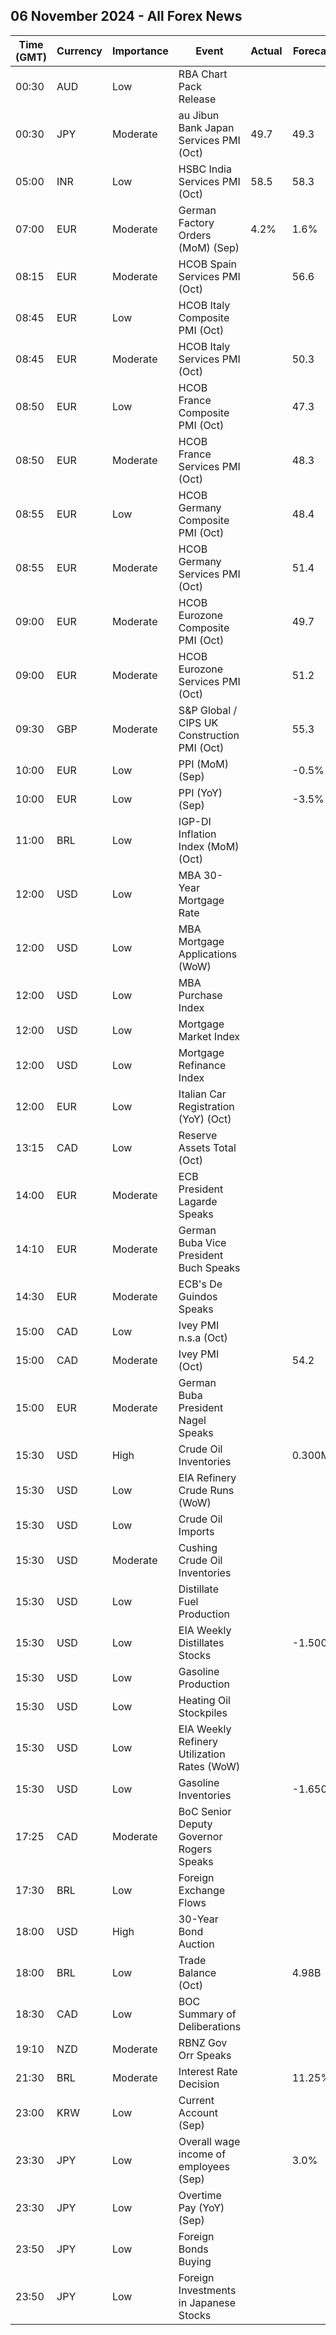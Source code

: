 ## 06 November 2024 - All Forex News

| Time (GMT) | Currency | Importance | Event | Actual | Forecast | Previous |
|------|----------|------------|-------|--------|----------|----------|
| 00:30 | AUD | Low | RBA Chart Pack Release |  |  |  |
| 00:30 | JPY | Moderate | au Jibun Bank Japan Services PMI (Oct) | 49.7 | 49.3 | 53.1 |
| 05:00 | INR | Low | HSBC India Services PMI (Oct) | 58.5 | 58.3 | 57.7 |
| 07:00 | EUR | Moderate | German Factory Orders (MoM) (Sep) | 4.2% | 1.6% | -5.4% |
| 08:15 | EUR | Moderate | HCOB Spain Services PMI (Oct) |  | 56.6 | 57.0 |
| 08:45 | EUR | Low | HCOB Italy Composite PMI (Oct) |  |  | 49.7 |
| 08:45 | EUR | Moderate | HCOB Italy Services PMI (Oct) |  | 50.3 | 50.5 |
| 08:50 | EUR | Low | HCOB France Composite PMI (Oct) |  | 47.3 | 48.6 |
| 08:50 | EUR | Moderate | HCOB France Services PMI (Oct) |  | 48.3 | 49.6 |
| 08:55 | EUR | Low | HCOB Germany Composite PMI (Oct) |  | 48.4 | 47.5 |
| 08:55 | EUR | Moderate | HCOB Germany Services PMI (Oct) |  | 51.4 | 50.6 |
| 09:00 | EUR | Moderate | HCOB Eurozone Composite PMI (Oct) |  | 49.7 | 49.6 |
| 09:00 | EUR | Moderate | HCOB Eurozone Services PMI (Oct) |  | 51.2 | 51.4 |
| 09:30 | GBP | Moderate | S&P Global / CIPS UK Construction PMI (Oct) |  | 55.3 | 57.2 |
| 10:00 | EUR | Low | PPI (MoM) (Sep) |  | -0.5% | 0.6% |
| 10:00 | EUR | Low | PPI (YoY) (Sep) |  | -3.5% | -2.3% |
| 11:00 | BRL | Low | IGP-DI Inflation Index (MoM) (Oct) |  |  | 1.03% |
| 12:00 | USD | Low | MBA 30-Year Mortgage Rate |  |  | 6.73% |
| 12:00 | USD | Low | MBA Mortgage Applications (WoW) |  |  | -0.1% |
| 12:00 | USD | Low | MBA Purchase Index |  |  | 137.8 |
| 12:00 | USD | Low | Mortgage Market Index |  |  | 214.5 |
| 12:00 | USD | Low | Mortgage Refinance Index |  |  | 630.0 |
| 12:00 | EUR | Low | Italian Car Registration (YoY) (Oct) |  |  | -10.7% |
| 13:15 | CAD | Low | Reserve Assets Total (Oct) |  |  | 128.1B |
| 14:00 | EUR | Moderate | ECB President Lagarde Speaks |  |  |  |
| 14:10 | EUR | Moderate | German Buba Vice President Buch Speaks |  |  |  |
| 14:30 | EUR | Moderate | ECB's De Guindos Speaks |  |  |  |
| 15:00 | CAD | Low | Ivey PMI n.s.a (Oct) |  |  | 54.5 |
| 15:00 | CAD | Moderate | Ivey PMI (Oct) |  | 54.2 | 53.1 |
| 15:00 | EUR | Moderate | German Buba President Nagel Speaks |  |  |  |
| 15:30 | USD | High | Crude Oil Inventories |  | 0.300M | -0.515M |
| 15:30 | USD | Low | EIA Refinery Crude Runs (WoW) |  |  | -0.031M |
| 15:30 | USD | Low | Crude Oil Imports |  |  | -0.605M |
| 15:30 | USD | Moderate | Cushing Crude Oil Inventories |  |  | 0.681M |
| 15:30 | USD | Low | Distillate Fuel Production |  |  | -0.148M |
| 15:30 | USD | Low | EIA Weekly Distillates Stocks |  | -1.500M | -0.977M |
| 15:30 | USD | Low | Gasoline Production |  |  | -0.259M |
| 15:30 | USD | Low | Heating Oil Stockpiles |  |  | 0.571M |
| 15:30 | USD | Low | EIA Weekly Refinery Utilization Rates (WoW) |  |  | -0.4% |
| 15:30 | USD | Low | Gasoline Inventories |  | -1.650M | -2.707M |
| 17:25 | CAD | Moderate | BoC Senior Deputy Governor Rogers Speaks |  |  |  |
| 17:30 | BRL | Low | Foreign Exchange Flows |  |  | -1.672B |
| 18:00 | USD | High | 30-Year Bond Auction |  |  | 4.389% |
| 18:00 | BRL | Low | Trade Balance (Oct) |  | 4.98B | 5.36B |
| 18:30 | CAD | Low | BOC Summary of Deliberations |  |  |  |
| 19:10 | NZD | Moderate | RBNZ Gov Orr Speaks |  |  |  |
| 21:30 | BRL | Moderate | Interest Rate Decision |  | 11.25% | 10.75% |
| 23:00 | KRW | Low | Current Account (Sep) |  |  | 6.60B |
| 23:30 | JPY | Low | Overall wage income of employees (Sep) |  | 3.0% | 2.8% |
| 23:30 | JPY | Low | Overtime Pay (YoY) (Sep) |  |  | 1.70% |
| 23:50 | JPY | Low | Foreign Bonds Buying |  |  | -889.6B |
| 23:50 | JPY | Low | Foreign Investments in Japanese Stocks |  |  | 8.0B |
